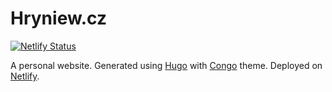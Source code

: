 # Hryniew.cz

[![Netlify Status](https://img.shields.io/netlify/7918521b-5be6-4d1f-b8ed-afdf03d34afc?logo=netlify)](https://app.netlify.com/sites/hryniew/deploys)

A personal website. Generated using [Hugo](https://gohugo.io/) with [Congo](https://git.io/hugo-congo) theme. Deployed on [Netlify](https://netlify.com/).
